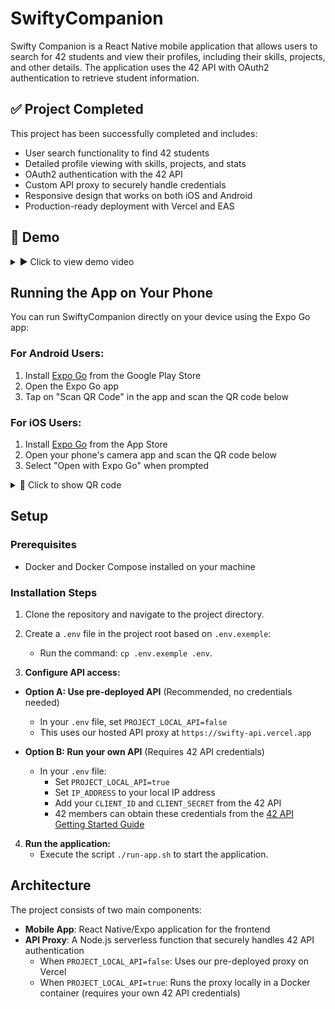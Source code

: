 # SwiftyCompanion

Swifty Companion is a React Native mobile application that allows users to search for 42 students and view their profiles, including their skills, projects, and other details. The application uses the 42 API with OAuth2 authentication to retrieve student information.

## ✅ Project Completed

This project has been successfully completed and includes:

- User search functionality to find 42 students
- Detailed profile viewing with skills, projects, and stats
- OAuth2 authentication with the 42 API
- Custom API proxy to securely handle credentials
- Responsive design that works on both iOS and Android
- Production-ready deployment with Vercel and EAS

## 📱 Demo

<details>
<summary>▶️ Click to view demo video</summary>

https://github.com/zrebhi/SwiftyCompanion/demo.mp4

</details>

## Running the App on Your Phone

You can run SwiftyCompanion directly on your device using the Expo Go app:

### For Android Users:

1. Install [Expo Go](https://play.google.com/store/apps/details?id=host.exp.exponent) from the Google Play Store
2. Open the Expo Go app
3. Tap on "Scan QR Code" in the app and scan the QR code below

### For iOS Users:

1. Install [Expo Go](https://apps.apple.com/app/expo-go/id982107779) from the App Store
2. Open your phone's camera app and scan the QR code below
3. Select "Open with Expo Go" when prompted

<details>
<summary>📱 Click to show QR code</summary>

![SwiftyCompanion QR Code](https://qr.expo.dev/eas-update?slug=exp&projectId=6b82f6c9-afb7-467f-ade4-ede7ace16ecf&groupId=46246957-575e-4938-b2d9-26bb9f5f2312&host=u.expo.dev)

</details>

## Setup

### Prerequisites

- Docker and Docker Compose installed on your machine

### Installation Steps

1. Clone the repository and navigate to the project directory.
2. Create a `.env` file in the project root based on `.env.exemple`:

   - Run the command: `cp .env.exemple .env`.

3. **Configure API access:**

- **Option A: Use pre-deployed API** (Recommended, no credentials needed)

  - In your `.env` file, set `PROJECT_LOCAL_API=false`
  - This uses our hosted API proxy at `https://swifty-api.vercel.app`

- **Option B: Run your own API** (Requires 42 API credentials)
  - In your `.env` file:
    - Set `PROJECT_LOCAL_API=true`
    - Set `IP_ADDRESS` to your local IP address
    - Add your `CLIENT_ID` and `CLIENT_SECRET` from the 42 API
    - 42 members can obtain these credentials from the [42 API Getting Started Guide](https://api.intra.42.fr/apidoc/guides/getting_started)

4. **Run the application:**
   - Execute the script `./run-app.sh` to start the application.

## Architecture

The project consists of two main components:

- **Mobile App**: React Native/Expo application for the frontend
- **API Proxy**: A Node.js serverless function that securely handles 42 API authentication
  - When `PROJECT_LOCAL_API=false`: Uses our pre-deployed proxy on Vercel
  - When `PROJECT_LOCAL_API=true`: Runs the proxy locally in a Docker container (requires your own 42 API credentials)
